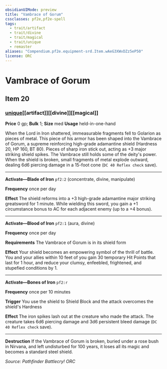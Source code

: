 ```yaml
---
obsidianUIMode: preview
title: "Vambrace of Gorum"
cssclasses: pf2e,pf2e-spell
tags:
  - trait/artifact
  - trait/divine
  - trait/magical
  - trait/unique
  - remaster
aliases: "Compendium.pf2e.equipment-srd.Item.wAeG3XWvDZz5eP50"
license: ORC
---
```

# Vambrace of Gorum
## Item 20
### [unique](unique "Unique Rarity Trait")[[artifact]][[divine]][[magical]]


**Price** 0 gp; 
**Bulk** 1; **Size** med
**Usage** held-in-one-hand

When the Lord in Iron shattered, immeasurable fragments fell to Golarion as pieces of metal. This piece of his armor has been shaped into the Vambrace of Gorum, a supreme reinforcing high-grade adamantine shield (Hardness 20, HP 160, BT 80). Pieces of sharp iron stick out, acting as +3 major striking shield spikes. The Vambrace still holds some of the deity's power. When the shield is broken, small fragments of metal explode outward, dealing 6d6 piercing damage in a 15-foot cone (`DC 40 Reflex check` save).

* * *

**Activate—Blade of Iron** `pf2:2` (concentrate, divine, manipulate)

**Frequency** once per day

**Effect** The shield reforms into a +3 high-grade adamantine major striking greatsword for 1 minute. While wielding this sword, you gain a +1 circumstance bonus to AC for each adjacent enemy (up to a +4 bonus).

* * *

**Activate—Blood of Iron** `pf2:1` (aura, divine)

**Frequency** once per day

**Requirements** The Vambrace of Gorum is in its shield form

**Effect** Your shield becomes an empowering symbol of the thrill of battle. You and your allies within 10 feet of you gain 30 temporary Hit Points that last for 1 hour, and reduce your clumsy, enfeebled, frightened, and stupefied conditions by 1.

* * *

**Activate—Bones of Iron** `pf2:r`

**Frequency** once per 10 minutes

**Trigger** You use the shield to Shield Block and the attack overcomes the shield's Hardness

**Effect** The iron spikes lash out at the creature who made the attack. The creature takes 6d6 piercing damage and 3d6 persistent bleed damage (`DC 40 Reflex check` save).

* * *

**Destruction** If the Vambrace of Gorum is broken, buried under a rose bush in Nirvana, and left undisturbed for 100 years, it loses all its magic and becomes a standard steel shield.

*Source: Pathfinder Battlecry!*
*ORC*